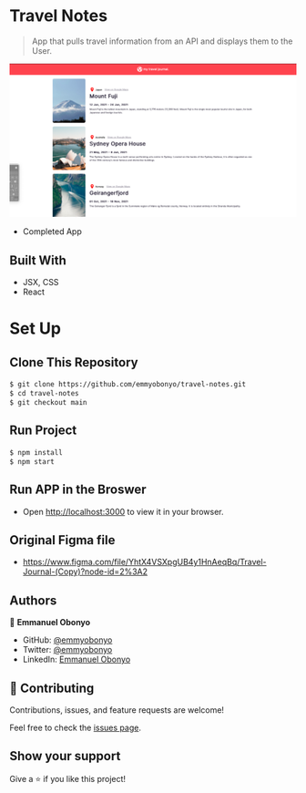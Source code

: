 # Travel Notes

> App that pulls travel information from an API and displays them to the User.

![Home Page](./public/images/completed.png)

- Completed App

## Built With

- JSX, CSS
- React

# Set Up
## Clone This Repository
```
$ git clone https://github.com/emmyobonyo/travel-notes.git
$ cd travel-notes
$ git checkout main
```

## Run Project
```
$ npm install
$ npm start
```

## Run APP in the Broswer
- Open [http://localhost:3000](http://localhost:3000) to view it in your browser.

## Original Figma file
- https://www.figma.com/file/YhtX4VSXpgUB4y1HnAeqBq/Travel-Journal-(Copy)?node-id=2%3A2

## Authors
👤 **Emmanuel Obonyo**

- GitHub: [@emmyobonyo](https://github.com/emmyobonyo)
- Twitter: [@emmyobonyo](https://twitter.com/emmyobonyo)
- LinkedIn: [Emmanuel Obonyo](https://www.linkedin.com/in/emmanuel-obonyo-3728a2200/)
## 🤝 Contributing

Contributions, issues, and feature requests are welcome!

Feel free to check the [issues page](https://github.com/emmyobonyo/air-bnb-experience-clone/issues).

## Show your support

Give a ⭐️ if you like this project!
